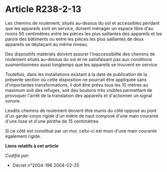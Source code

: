 # Article R238-2-13

Les chemins de roulement, situés au-dessus du sol et accessibles pendant que les appareils sont en service, doivent ménager
un espace libre d'au moins 50 centimètres entre les pièces les plus saillantes des appareils et les parois des bâtiments ou
entre les pièces les plus saillantes de deux appareils se déplaçant au même niveau.

Des dispositifs matériels doivent assurer l'inaccessibilité des chemins de roulement situés au-dessus du sol et ne
satisfaisant pas aux conditions susmentionnées aussi longtemps que les appareils se trouvent en service.

Toutefois, dans les installations existant à la date de publication de la présente section où cette disposition ne pourrait
être appliquée sans d'importantes transformations, il doit être prévu tous les 10 mètres au maximum soit des refuges, soit
des boutons très visibles permettant de provoquer l'arrêt de la translation des appareils et d'actionner un signal sonore.

Lesdits chemins de roulement doivent être munis du côté opposé au pont d'un garde-corps rigide d'un mètre de haut composé
d'une main courante d'une lisse et d'une plinthe de 15 centimètres.

Si ce côté est constitué par un mur, celui-ci est muni d'une main courante également rigide.

**Liens relatifs à cet article**

_Codifié par_:

  - Décret n°2004-196 2004-02-25
